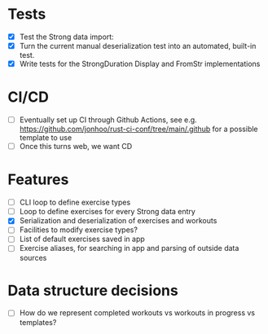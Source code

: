 # Tests
- [x] Test the Strong data import:
- [x]   Turn the current manual deserialization test into an automated, built-in test. 
- [x]   Write tests for the StrongDuration Display and FromStr implementations

# CI/CD
- [ ] Eventually set up CI through Github Actions, see e.g. https://github.com/jonhoo/rust-ci-conf/tree/main/.github for a possible template to use
- [ ] Once this turns web, we want CD

# Features
- [ ] CLI loop to define exercise types
- [ ] Loop to define exercises for every Strong data entry
- [x] Serialization and deserialization of exercises and workouts
- [ ] Facilities to modify exercise types?
- [ ] List of default exercises saved in app
- [ ] Exercise aliases, for searching in app and parsing of outside data sources

# Data structure decisions
- [ ] How do we represent completed workouts vs workouts in progress vs templates?

